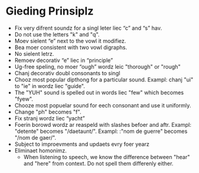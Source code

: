 # Gieding Prinsiplz

* Fix very difrent soundz for a singl leter liec “c” and “s” hav.
* Do not use the letters "k" and "q".
* Moev sielent “e” next to the vowl it modifiez.
* Bea moer consistent with two vowl digraphs.
* No sielent letrz.
* Remoev decorativ “e” liec in “principle” 
* Ug-free speling, no moer “ough” wordz leic "thorough" or "rough"
* Chanj decorativ doubl consonants to singl
* Chooz most popular dipthong for a particular sound. Exampl: chanj "ui" to "ie" in wordz liec "guide".
* The "YUH" sound is spelled out in words liec "few" which becomes "fyew".
* Chooze most popuelar sound for eech consonant and use it uniformly.
* Change "ph" becomes "f".
* Fix stranj wordz liec “yacht”
* Foerin borowd wordz ar reaspeld with slashes befoer and aftr. Exampl: "detente" becomes "/daetaunt/". Exampl: :"nom de guerre" becomes "/nom de gaer/".
* Subject to improevments and updaets evry foer yearz
* Eliminaet homonimz.
    * When listening to speech, we know the difference between "hear" and "here" from context. Do not spell them differenly either.
    
